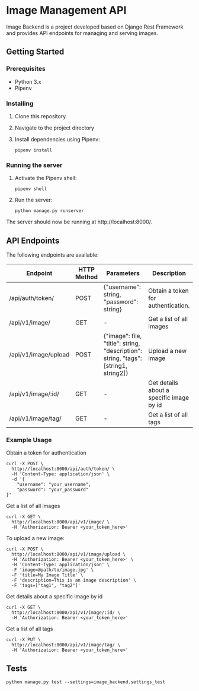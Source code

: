 # Image Management API

Image Backend is a project developed based on Django Rest Framework and provides API endpoints for managing and serving images.

## Getting Started

### Prerequisites

- Python 3.x
- Pipenv

### Installing

1. Clone this repository


2. Navigate to the project directory


3. Install dependencies using Pipenv:

    ```
    pipenv install
    ```

### Running the server

1. Activate the Pipenv shell:

    ```
    pipenv shell
    ```

2. Run the server:

    ```
    python manage.py runserver
    ```

The server should now be running at http://localhost:8000/.

## API Endpoints

The following endpoints are available:

| Endpoint | HTTP Method | Parameters | Description |
| -------- | ----------- | ---------- | ----------- |
| /api/auth/token/ | POST | {"username": string, "password": string} | Obtain a token for authentication. |
| /api/v1/image/ | GET | - | Get a list of all images |
| /api/v1/image/upload | POST | {"image": file, "title": string, "description": string, "tags": [string1, string2]} | Upload a new image |
| /api/v1/image/:id/ | GET | - | Get details about a specific image by id |
| /api/v1/image/tag/ | GET | - | Get a list of all tags |

### Example Usage

Obtain a token for authentication
```
curl -X POST \
  http://localhost:8000/api/auth/token/ \
  -H 'Content-Type: application/json' \
  -d '{
    "username": "your_username",
    "password": "your_password"
}'
```

Get a list of all images
```
curl -X GET \
  http://localhost:8000/api/v1/image/ \
  -H 'Authorization: Bearer <your_token_here>'
```

To upload a new image:
```
curl -X POST \
  http://localhost:8000/api/v1/image/upload \
  -H 'Authorization: Bearer <your_token_here>' \
  -H 'Content-Type: application/json' \
  -F 'image=@path/to/image.jpg' \
  -F 'title=My Image Title' \
  -F 'description=This is an image description' \
  -F 'tags=["tag1", "tag2"]'
```

Get details about a specific image by id
```
curl -X GET \
  http://localhost:8000/api/v1/image/:id/ \
  -H 'Authorization: Bearer <your_token_here>'
```

Get a list of all tags
```
curl -X PUT \
  http://localhost:8000/api/v1/image/tag/ \
  -H 'Authorization: Bearer <your_token_here>'
```

## Tests

```
python manage.py test --settings=image_backend.settings_test
```